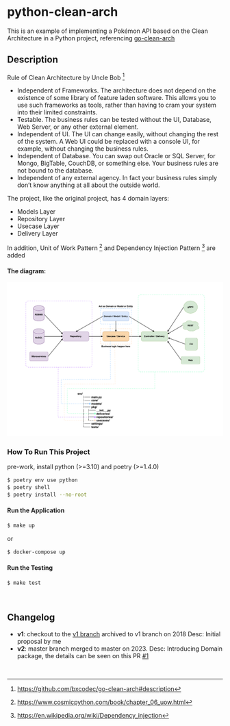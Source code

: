 # python-clean-arch

This is an example of implementing a Pokémon API based on the Clean Architecture in a Python project, referencing [go-clean-arch](https://github.com/bxcodec/go-clean-arch)

## Description

Rule of Clean Architecture by Uncle Bob [^1]

- Independent of Frameworks. The architecture does not depend on the existence of some library of feature laden software. This allows you to use such frameworks as tools, rather than having to cram your system into their limited constraints.
- Testable. The business rules can be tested without the UI, Database, Web Server, or any other external element.
- Independent of UI. The UI can change easily, without changing the rest of the system. A Web UI could be replaced with a console UI, for example, without changing the business rules.
- Independent of Database. You can swap out Oracle or SQL Server, for Mongo, BigTable, CouchDB, or something else. Your business rules are not bound to the database.
- Independent of any external agency. In fact your business rules simply don’t know anything at all about the outside world.

The project, like the original project, has 4 domain layers:

- Models Layer
- Repository Layer
- Usecase Layer
- Delivery Layer

In addition, Unit of Work Pattern [^2] and Dependency Injection Pattern [^3] are added

#### The diagram:

<img src="./docs/clean-arch.png">

### How To Run This Project

pre-work, install python (>=3.10) and poetry (>=1.4.0)

```sh
$ poetry env use python
$ poetry shell
$ poetry install --no-root
```

#### Run the Application

```sh
$ make up
```

or

```sh
$ docker-compose up
```

#### Run the Testing

```sh
$ make test
```

<br>

## Changelog

- **v1**: checkout to the [v1 branch](https://github.com/cdddg/py-clean-arch/tree/v1)
  archived to v1 branch on 2018
  Desc: Initial proposal by me
- **v2**: master branch
  merged to master on 2023.
  Desc: Introducing Domain package, the details can be seen on this PR [#1](https://github.com/cdddg/py-clean-arch/issues/1)

<br>

[^1]: https://github.com/bxcodec/go-clean-arch#description 
[^2]: https://www.cosmicpython.com/book/chapter_06_uow.html
[^3]: https://en.wikipedia.org/wiki/Dependency_injection

